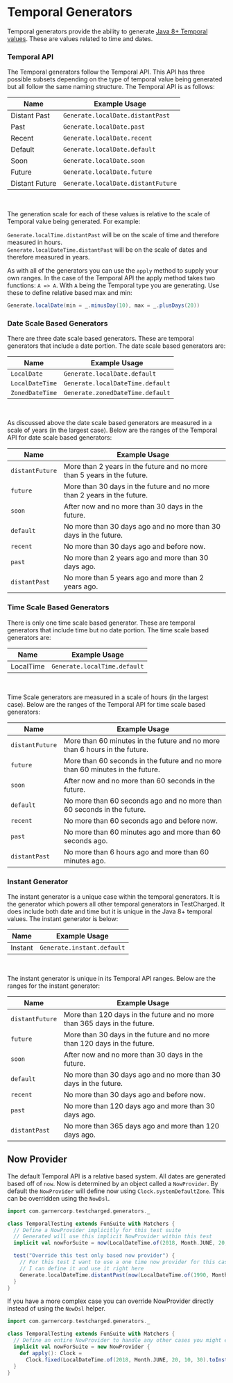 # Temporal Generators

Temporal generators provide the ability to generate [Java 8+ Temporal values](https://docs.oracle.com/javase/8/docs/api/java/time/package-summary.html). 
These are values related to time and dates.


### Temporal API
The Temporal generators follow the Temporal API. 
This API has three possible subsets depending on the type of temporal value being generated but all follow the same naming structure.
The Temporal API is as follows:

| Name           | Example Usage                      |
|----------------|------------------------------------|
| Distant Past   | `Generate.localDate.distantPast`   |
| Past           | `Generate.localDate.past`          |
| Recent         | `Generate.localDate.recent`        |
| Default        | `Generate.localDate.default`       |
| Soon           | `Generate.localDate.soon`          |
| Future         | `Generate.localDate.future`        |
| Distant Future | `Generate.localDate.distantFuture` |

<br>

The generation scale for each of these values is relative to the scale of Temporal value being generated.
For example: 
    
`Generate.localTime.distantPast` will be on the scale of time and therefore measured in hours.  
`Generate.localDateTime.distantPast` will be on the scale of dates and therefore measured in years.

As with all of the generators you can use the `apply` method to supply your own ranges.
In the case of the Temporal API the apply method takes two functions: `A => A`.
With `A` being the Temporal type you are generating. Use these to define relative based max and min:

```scala
Generate.localDate(min = _.minusDay(10), max = _.plusDays(20))
```


### Date Scale Based Generators
There are three date scale based generators.
These are temporal generators that include a date portion.
The date scale based generators are:

| Name            | Example Usage                    |
|-----------------|----------------------------------|
| `LocalDate`     | `Generate.localDate.default`     |
| `LocalDateTime` | `Generate.localDateTime.default` |
| `ZonedDateTime` | `Generate.zonedDateTime.default` |

<br>

As discussed above the date scale based generators are measured in a scale of years (in the largest case).
Below are the ranges of the Temporal API for date scale based generators:

| Name            | Example Usage                                                           |
|-----------------|-------------------------------------------------------------------------|
| `distantFuture` | More than 2 years in the future and no more than 5 years in the future. |
| `future`        | More than 30 days in the future and no more than 2 years in the future. |
| `soon`          | After now and no more than 30 days in the future.                       |
| `default`       | No more than 30 days ago and no more than 30 days in the future.        |
| `recent`        | No more than 30 days ago and before now.                                |
| `past`          | No more than 2 years ago and more than 30 days ago.                     |
| `distantPast`   | No more than 5 years ago and more than 2 years ago.                     |


### Time Scale Based Generators
There is only one time scale based generator.
These are temporal generators that include time but no date portion.
The time scale based generators are:

| Name      | Example Usage                |
|-----------|------------------------------|
| LocalTime | `Generate.localTime.default` |

<br>

Time Scale generators are measured in a scale of hours (in the largest case).
Below are the ranges of the Temporal API for time scale based generators:

| Name            | Example Usage                                                                 |
|-----------------|-------------------------------------------------------------------------------|
| `distantFuture` | More than 60 minutes in the future and no more than 6 hours in the future.    |
| `future`        | More than 60 seconds in the future and no more than 60 minutes in the future. |
| `soon`          | After now and no more than 60 seconds in the future.                          |
| `default`       | No more than 60 seconds ago and no more than 60 seconds in the future.        |
| `recent`        | No more than 60 seconds ago and before now.                                   |
| `past`          | No more than 60 minutes ago and more than 60 seconds ago.                     |
| `distantPast`   | No more than 6 hours ago and more than 60 minutes ago.                        |


### Instant Generator
The instant generator is a unique case within the temporal generators.
It is the generator which powers all other temporal generators in TestCharged.
It does include both date and time but it is unique in the Java 8+ temporal values.
The instant generator is below:

| Name    | Example Usage              |
|---------|----------------------------|
| Instant | `Generate.instant.default` |

<br>

The instant generator is unique in its Temporal API ranges.
Below are the ranges for the instant generator:

| Name            | Example Usage                                                             |
|-----------------|---------------------------------------------------------------------------|
| `distantFuture` | More than 120 days in the future and no more than 365 days in the future. |
| `future`        | More than 30 days in the future and no more than 120 days in the future.  |
| `soon`          | After now and no more than 30 days in the future.                         |
| `default`       | No more than 30 days ago and no more than 30 days in the future.          |
| `recent`        | No more than 30 days ago and before now.                                  |
| `past`          | No more than 120 days ago and more than 30 days ago.                      |
| `distantPast`   | No more than 365 days ago and more than 120 days ago.                     |


## Now Provider
The default Temporal API is a relative based system. 
All dates are generated based off of `now`.
Now is determined by an object called a `NowProvider`.
By default the `NowProvider` will define now using `Clock.systemDefaultZone`.
This can be overridden using the `NowDsl`.

```scala
import com.garnercorp.testcharged.generators._

class TemporalTesting extends FunSuite with Matchers {
  // Define a NowProvider implicitly for this test suite
  // Generated will use this implicit NowProvider within this test
  implicit val nowForSuite = now(LocalDateTime.of(2018, Month.JUNE, 20, 10, 30))

  test("Override this test only based now provider") {
    // For this test I want to use a one time now provider for this case.
    // I can define it and use it right here
    Generate.localDateTime.distantPast(now(LocalDateTime.of(1990, Month.AUGUST, 20, 10, 10)))
  }
}
```

If you have a more complex case you can override NowProvider directly instead of using the `NowDsl` helper.
```scala
import com.garnercorp.testcharged.generators._

class TemporalTesting extends FunSuite with Matchers {
  // Define an entire NowProvider to handle any other cases you might encounter
  implicit val nowForSuite = new NowProvider {
    def apply(): Clock = 
      Clock.fixed(LocalDateTime.of(2018, Month.JUNE, 20, 10, 30).toInstant(ZoneOffset.UTC), ZoneOffset.UTC)
  }
}
```
